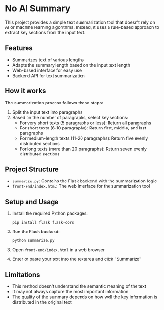 # No AI Summary

This project provides a simple text summarization tool that doesn't rely on AI or machine learning algorithms. Instead, it uses a rule-based approach to extract key sections from the input text.

## Features

- Summarizes text of various lengths
- Adapts the summary length based on the input text length
- Web-based interface for easy use
- Backend API for text summarization

## How it works

The summarization process follows these steps:

1. Split the input text into paragraphs
2. Based on the number of paragraphs, select key sections:
   - For very short texts (5 paragraphs or less): Return all paragraphs
   - For short texts (6-10 paragraphs): Return first, middle, and last paragraphs
   - For medium-length texts (11-20 paragraphs): Return five evenly distributed sections
   - For long texts (more than 20 paragraphs): Return seven evenly distributed sections

## Project Structure

- `summarize.py`: Contains the Flask backend with the summarization logic
- `front-end/index.html`: The web interface for the summarization tool

## Setup and Usage

1. Install the required Python packages:
   ```
   pip install flask flask-cors
   ```

2. Run the Flask backend:
   ```
   python summarize.py
   ```

3. Open `front-end/index.html` in a web browser

4. Enter or paste your text into the textarea and click "Summarize"

## Limitations

- This method doesn't understand the semantic meaning of the text
- It may not always capture the most important information
- The quality of the summary depends on how well the key information is distributed in the original text